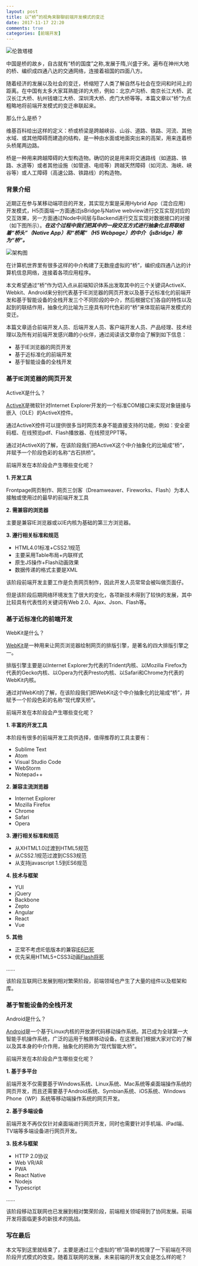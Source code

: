 ```yaml
---
layout: post
title: 以“桥”的视角来聊聊前端开发模式的变迁
date: 2017-11-17 22:20
comments: true
categories: [前端开发]
---
```


![伦敦塔楼](../assets/pic/36c76caeee6e4ca01d7c6eb51a2cdd92.jpg)

中国是桥的故乡，自古就有“桥的国度”之称,发展于隋,兴盛于宋。遍布在神州大地的桥、编织成四通八达的交通网络，连接着祖国的四面八方。

随着经济的发展以及社会的变迁，桥缩短了人类了解自然与社会在空间和时间上的距离。在中国有太多大家耳熟能详的大桥，例如：北京卢沟桥、南京长江大桥、武汉长江大桥、杭州钱塘江大桥、深圳湾大桥、虎门大桥等等。本篇文章以“桥”为点粗略地将前端开发模式的变迁串联起来。

那么什么是桥？

维基百科给出这样的定义：桥或桥梁是跨越峡谷、山谷、道路、铁路、河流、其他水域、或其他障碍而建造的结构，是一种由水面或地面突出来的高架，用来连着桥头桥尾两边路。

桥是一种用来跨越障碍的大型构造物。确切的说是用来将交通路线（如道路、铁路、水道等）或者其他设施（如管道、电缆等）跨越天然障碍（如河流、海峡、峡谷等）或人工障碍（高速公路、铁路线）的构造物。

### 背景介绍

近期正在参与某移动端项目的开发，其实现方案是采用Hybrid App（混合应用）开发模式，H5页面端一方面通过jsBridge与Native webview进行交互实现对应的交互效果，另一方面通过Node中间层与Backend进行交互实现对数据接口的对接（如下图所示）。***在这个过程中我们把其中的一段交互方式进行抽象化且将联结着“桥头”（Native App）和“桥尾”（H5 Webpage）的中介（jsBridge）称为“桥”。***

![架构图](../assets/pic/sample.ppt.001.png)

在计算机世界里有很多这样的中介构建了无数座虚拟的“桥”，编织成四通八达的计算机信息网络，连接着各项应用程序。

本文希望通过“桥”作为切入点从前端知识体系出发取其中的三个关键词ActiveX、Webkit、Android来分别代表基于IE浏览器的网页开发以及基于近标准化的前端开发和基于智能设备的全栈开发三个不同阶段的中介，然后根据它们各自的特性以及起到的联结作用，抽象化的比喻为三座具有时代色彩的“桥”来体现前端开发模式的变迁。

本篇文章适合前端开发人员、后端开发人员、客户端开发人员、产品经理、技术经理以及所有对前端开发感兴趣的小伙伴，通过阅读该文章你会了解到如下信息：

- 基于IE浏览器的网页开发
- 基于近标准化的前端开发
- 基于智能设备的全栈开发

### 基于IE浏览器的网页开发

ActiveX是什么？

[ActiveX](https://zh.wikipedia.org/wiki/ActiveX)是微软针对Internet Explorer开发的一个标准COM接口来实现对象链接与嵌入（OLE）的ActiveX控件。

通过ActiveX控件可以提供很多当时网页本身不能直接支持的功能，例如：安全密码框、在线预览pdf、Flash播放器、在线预览PPT等。

通过对ActiveX的了解，在该阶段我们把ActiveX这个中介抽象化的比喻成“桥”，并赋予一个阶段色彩的名称“古石拱桥”。

前端开发在本阶段会产生哪些变化呢？

**1. 开发工具**

Frontpage网页制作、网页三剑客（Dreamweaver、Fireworks、Flash）为本人接触或使用过的最早的前端开发工具

**2. 需兼容的浏览器**

主要是兼容IE浏览器或以IE内核为基础的第三方浏览器。

**3. 遵行相关标准和规范**

- HTML4.01标准+CSS2.1规范
- 主要采用Table布局+内联样式
- 原生JS操作+Flash动画效果
- 数据传递的格式主要是XML

该阶段前端开发主要工作是负责网页制作，因此开发人员常常会被叫做页面仔。

但是该阶段后期网络环境发生了很大的变化，各项新技术得到了较快的发展，其中比较具有代表性的关键词有Web 2.0、Ajax、Json、Flash等。

### 基于近标准化的前端开发

WebKit是什么？

[WebKit](https://zh.wikipedia.org/wiki/WebKit)是一种用来让网页浏览器绘制网页的排版引擎，是著名的四大排版引擎之一。

排版引擎主要是以Internet Explorer为代表的Trident内核、以Mozilla Firefox为代表的Gecko内核、以Opera为代表Presto内核、以Safari和Chrome为代表的WebKit内核。

通过对WebKit的了解，在该阶段我们把WebKit这个中介抽象化的比喻成“桥”，并赋予一个阶段色彩的名称“现代摩天桥”。

前端开发在本阶段会产生哪些变化呢？

**1. 丰富的开发工具**

本阶段有很多的前端开发工具供选择，值得推荐的工具主要有：

- Sublime Text
- Atom
- Visual Studio Code
- WebStorm
- Notepad++

**2. 兼容主流浏览器**

- Internet Explorer
- Mozilla Firefox
- Chrome
- Safari
- Opera

**3. 遵行相关标准和规范**

- 从XHTML1.0过渡到HTML5规范
- 从CSS2.1规范过渡到CSS3规范
- 从支持javascript 1.5到ES6规范

**4. 技术与框架**

- YUI
- jQuery
- Backbone
- Zepto
- Angular
- React
- Vue

**5. 其他**

- 正常不考虑IE低版本的兼容[IE6已死](http://www.ie6death.com/)
- 优先采用HTML5+CSS3动画[Flash将死](http://isflashdeadyet.com/)


......

该阶段互联网已发展到相对繁荣阶段，前端领域也产生了大量的组件以及框架和库。

### 基于智能设备的全栈开发

Android是什么？

[Android](https://zh.wikipedia.org/wiki/Android)是一个基于Linux内核的开放源代码移动操作系统。其已成为全球第一大智能手机操作系统，广泛的运用于触屏移动设备。在这里我们根据大家对它的了解以及其本身的中介作用，抽象化的把称为“现代智能大桥”。

前端开发在本阶段会产生哪些变化呢？

**1. 基于多平台**

前端开发不仅需要基于Windows系统、Linux系统、Mac系统等桌面端操作系统的网页开发，而且还需要基于Android系统、Symbian系统、iOS系统、Windows Phone（WP）系统等移动端操作系统的网页开发。

**2. 基于多端设备**

前端开发不再仅仅针对桌面端进行网页开发，同时也需要针对手机端、iPad端、TV端等多端设备进行网页开发。

**3. 技术与框架**

- HTTP 2.0协议
- Web VR/AR
- PWA
- React Native
- Nodejs
- Typescript

......

该阶段移动互联网也已发展到相对繁荣阶段，前端相关领域得到了协同发展。前端开发将面临更多的新技术的挑战。

### 写在最后

本文写到这里就结束了，主要是通过三个虚拟的“桥”简单的梳理了一下前端在不同阶段开式模式的改变。随着互联网的发展，未来前端的开发又会是怎么样的呢？

